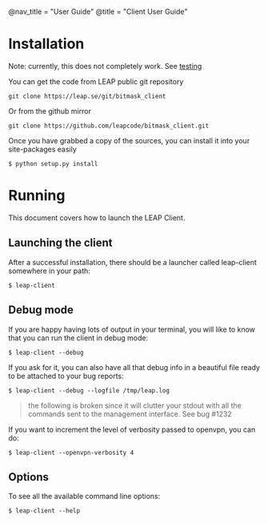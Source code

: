 @nav_title = "User Guide"
@title = "Client User Guide"

Installation
==================

Note: currently, this does not completely work. See [testing](testing)

You can get the code from LEAP public git repository

    git clone https://leap.se/git/bitmask_client

Or from the github mirror

    git clone https://github.com/leapcode/bitmask_client.git

Once you have grabbed a copy of the sources, you can install it into your site-packages easily

    $ python setup.py install


Running
==================

This document covers how to launch the LEAP Client.

Launching the client
--------------------

After a successful installation, there should be a launcher called leap-client somewhere in your path:

    $ leap-client

Debug mode
----------

If you are happy having lots of output in your terminal, you will like to know that you can run the client in debug mode:

    $ leap-client --debug

If you ask for it, you can also have all that debug info in a beautiful file ready to be attached to your bug reports:

    $ leap-client --debug --logfile /tmp/leap.log

> the following is broken since it will clutter your stdout with all the commands sent to the management interface. See bug #1232

If you want to increment the level of verbosity passed to openvpn, you can do:

    $ leap-client --openvpn-verbosity 4

Options
------------

To see all the available command line options:

    $ leap-client --help
